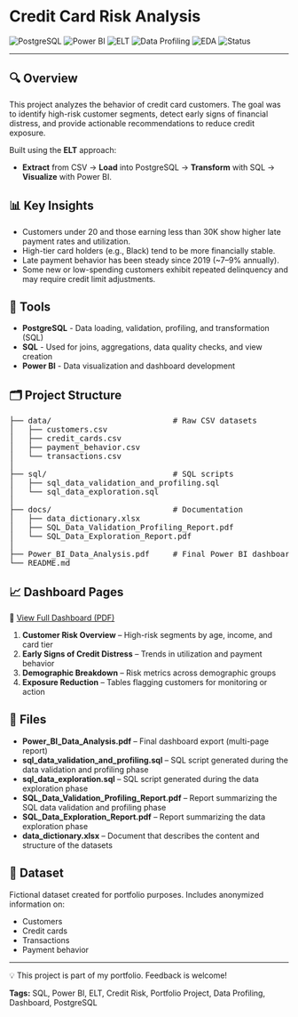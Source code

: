 # Credit Card Risk Analysis

![PostgreSQL](https://img.shields.io/badge/PostgreSQL-SQL-blue?logo=postgresql)
![Power BI](https://img.shields.io/badge/Power_BI-Dashboard-yellow?logo=powerbi)
![ELT](https://img.shields.io/badge/ETL/ELT-Process-purple)
![Data Profiling](https://img.shields.io/badge/Data_Profiling-%E2%9C%85-olive)
![EDA](https://img.shields.io/badge/Exploratory_Data_Analysis-%F0%9F%93%8A-brightgreen)
![Status](https://img.shields.io/badge/Status-Completed-blue)

---

## 🔍 Overview

This project analyzes the behavior of credit card customers. The goal was to identify high-risk customer segments, detect early signs of financial distress, and provide actionable recommendations to reduce credit exposure.

Built using the **ELT** approach:
* **Extract** from CSV → **Load** into PostgreSQL → **Transform** with SQL → **Visualize** with Power BI.

## 📊 Key Insights

* Customers under 20 and those earning less than 30K show higher late payment rates and utilization.
* High-tier card holders (e.g., Black) tend to be more financially stable.
* Late payment behavior has been steady since 2019 (~7–9% annually).
* Some new or low-spending customers exhibit repeated delinquency and may require credit limit adjustments.

## 🧰 Tools

* **PostgreSQL** - Data loading, validation, profiling, and transformation (SQL)
* **SQL** - Used for joins, aggregations, data quality checks, and view creation
* **Power BI** - Data visualization and dashboard development

## 🗂️ Project Structure

<pre lang="text">
├── data/                          # Raw CSV datasets
│   ├── customers.csv
│   ├── credit_cards.csv
│   ├── payment_behavior.csv
│   └── transactions.csv
│
├── sql/                           # SQL scripts
│   ├── sql_data_validation_and_profiling.sql
│   └── sql_data_exploration.sql
│
├── docs/                          # Documentation
│   ├── data_dictionary.xlsx
│   ├── SQL_Data_Validation_Profiling_Report.pdf
│   └── SQL_Data_Exploration_Report.pdf
│
├── Power_BI_Data_Analysis.pdf     # Final Power BI dashboard
└── README.md
</pre>

## 📈 Dashboard Pages

📎 [View Full Dashboard (PDF)](./Power_BI_Data_Analysis.pdf)

1. **Customer Risk Overview** – High-risk segments by age, income, and card tier
2. **Early Signs of Credit Distress** – Trends in utilization and payment behavior
3. **Demographic Breakdown** – Risk metrics across demographic groups
4. **Exposure Reduction** – Tables flagging customers for monitoring or action

## 📂 Files
* **Power_BI_Data_Analysis.pdf** – Final dashboard export (multi-page report)
* **sql_data_validation_and_profiling.sql** – SQL script generated during the data validation and profiling phase
* **sql_data_exploration.sql** – SQL script generated during the data exploration phase
* **SQL_Data_Validation_Profiling_Report.pdf** – Report summarizing the SQL data validation and profiling phase
* **SQL_Data_Exploration_Report.pdf** – Report summarizing the data exploration phase
* **data_dictionary.xlsx** – Document that describes the content and structure of the datasets

## 🧪 Dataset

Fictional dataset created for portfolio purposes. Includes anonymized information on:
* Customers
* Credit cards
* Transactions
* Payment behavior

---

💡 This project is part of my portfolio. Feedback is welcome!

**Tags:** SQL, Power BI, ELT, Credit Risk, Portfolio Project, Data Profiling, Dashboard, PostgreSQL